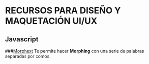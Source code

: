# RECURSOS PARA DISEÑO Y MAQUETACIÓN UI/UX

## Javascript
###[Morphext](http://morphext.fyianlai.com/)
Te permite hacer **Morphing** con una serie de palabras separadas por comos.

